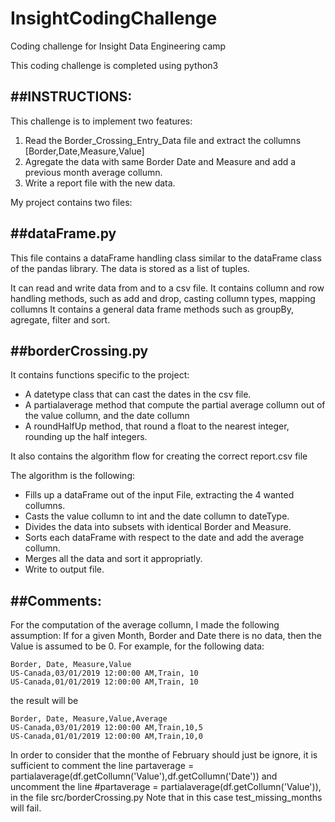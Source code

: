 # InsightCodingChallenge

Coding challenge for Insight Data Engineering camp

This coding challenge is completed using python3

##INSTRUCTIONS: 
----------------
This challenge is to implement two features:

1. Read the Border_Crossing_Entry_Data file and extract the collumns [Border,Date,Measure,Value]
2. Agregate the data with same Border Date and Measure and add a previous month average collumn.
3. Write a report file with the new data.


My project contains two files:

##dataFrame.py
----------------

This file contains a dataFrame handling class similar to the dataFrame class of the pandas library.
The data is stored as a list of tuples.

It can read and write data from and to a csv file.
It contains collumn and row  handling methods, such as add and drop, casting collumn types, mapping collumns
It contains a general data frame methods such as groupBy, agregate, filter and sort.


##borderCrossing.py
----------------

It contains functions specific to the project:
* A datetype class that can cast the dates in the csv file.
* A partialaverage method that compute the partial average collumn out of the value collumn, and the date collumn
* A roundHalfUp method, that round a float to the nearest integer, rounding up the half integers.

It also  contains the algorithm flow for creating the correct report.csv file

The algorithm is the following:
* Fills up a dataFrame out of the input File, extracting the 4 wanted collumns.
* Casts the value collumn to int and the date collumn to dateType.
* Divides the data into subsets with identical Border and Measure.
* Sorts each dataFrame with respect to the date and add the average collumn.
* Merges all the data and sort it appropriatly.
* Write to output file.

##Comments:
----------------

For the computation of the average collumn, I made the following assumption:
If for a given Month, Border and Date there is no data, then the Value is assumed to be 0.
For example, for the following data:
```
Border, Date, Measure,Value
US-Canada,03/01/2019 12:00:00 AM,Train, 10
US-Canada,01/01/2019 12:00:00 AM,Train, 10
```
the result will be

```
Border, Date, Measure,Value,Average
US-Canada,03/01/2019 12:00:00 AM,Train,10,5
US-Canada,01/01/2019 12:00:00 AM,Train,10,0
```

In order to consider that the monthe of February should just be ignore, it is sufficient to comment the line
        partaverage = partialaverage(df.getCollumn('Value'),df.getCollumn('Date'))
and uncomment the line
        #partaverage = partialaverage(df.getCollumn('Value')),
in the file src/borderCrossing.py
Note that in this case test_missing_months will fail.
